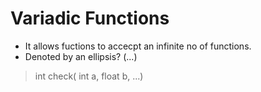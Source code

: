 # Variadic Functions
- It allows fuctions to accecpt an infinite no of functions.
- Denoted by an ellipsis? (...)
> int check( int a, float b, ...)
